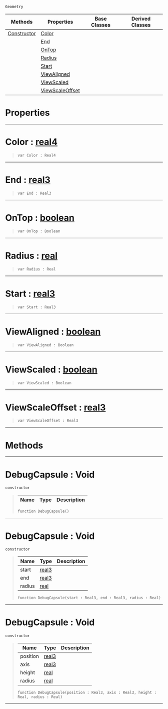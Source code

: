  `Geometry`

|Methods|Properties|Base Classes|Derived Classes|
|---|---|---|---|
|[ Constructor](https://github.com/PlasmaEngine/PlasmaDocs/blob/master/code_reference/class_reference/debugcapsule.markdown#debugcapsule-void)|[ Color](https://github.com/PlasmaEngine/PlasmaDocs/blob/master/code_reference/class_reference/debugcapsule.markdown#color-plasma-engine-docume)| | |
| |[ End](https://github.com/PlasmaEngine/PlasmaDocs/blob/master/code_reference/class_reference/debugcapsule.markdown#end-plasma-engine-document)| | |
| |[ OnTop](https://github.com/PlasmaEngine/PlasmaDocs/blob/master/code_reference/class_reference/debugcapsule.markdown#ontop-plasma-engine-docume)| | |
| |[ Radius](https://github.com/PlasmaEngine/PlasmaDocs/blob/master/code_reference/class_reference/debugcapsule.markdown#radius-plasma-engine-docum)| | |
| |[ Start](https://github.com/PlasmaEngine/PlasmaDocs/blob/master/code_reference/class_reference/debugcapsule.markdown#start-plasma-engine-docume)| | |
| |[ ViewAligned](https://github.com/PlasmaEngine/PlasmaDocs/blob/master/code_reference/class_reference/debugcapsule.markdown#viewaligned-plasma-engine)| | |
| |[ ViewScaled](https://github.com/PlasmaEngine/PlasmaDocs/blob/master/code_reference/class_reference/debugcapsule.markdown#viewscaled-plasma-engine-d)| | |
| |[ ViewScaleOffset](https://github.com/PlasmaEngine/PlasmaDocs/blob/master/code_reference/class_reference/debugcapsule.markdown#viewscaleoffset-plasma-eng)| | |


 #  Properties


---  
 #  Color : [real4](https://github.com/PlasmaEngine/PlasmaDocs/blob/master/code_reference/lightning_base_types/real4.markdown)

> 
> ``` lang=cpp, name=Lightning
> var Color : Real4


---  
 #  End : [real3](https://github.com/PlasmaEngine/PlasmaDocs/blob/master/code_reference/lightning_base_types/real3.markdown)

> 
> ``` lang=cpp, name=Lightning
> var End : Real3


---  
 #  OnTop : [boolean](https://github.com/PlasmaEngine/PlasmaDocs/blob/master/code_reference/lightning_base_types/boolean.markdown)

> 
> ``` lang=cpp, name=Lightning
> var OnTop : Boolean


---  
 #  Radius : [real](https://github.com/PlasmaEngine/PlasmaDocs/blob/master/code_reference/lightning_base_types/real.markdown)

> 
> ``` lang=cpp, name=Lightning
> var Radius : Real


---  
 #  Start : [real3](https://github.com/PlasmaEngine/PlasmaDocs/blob/master/code_reference/lightning_base_types/real3.markdown)

> 
> ``` lang=cpp, name=Lightning
> var Start : Real3


---  
 #  ViewAligned : [boolean](https://github.com/PlasmaEngine/PlasmaDocs/blob/master/code_reference/lightning_base_types/boolean.markdown)

> 
> ``` lang=cpp, name=Lightning
> var ViewAligned : Boolean


---  
 #  ViewScaled : [boolean](https://github.com/PlasmaEngine/PlasmaDocs/blob/master/code_reference/lightning_base_types/boolean.markdown)

> 
> ``` lang=cpp, name=Lightning
> var ViewScaled : Boolean


---  
 #  ViewScaleOffset : [real3](https://github.com/PlasmaEngine/PlasmaDocs/blob/master/code_reference/lightning_base_types/real3.markdown)

> 
> ``` lang=cpp, name=Lightning
> var ViewScaleOffset : Real3


---  
 #  Methods


---  
 #  DebugCapsule : Void

 `constructor`

> 
> |Name|Type|Description|
> |---|---|---|
> ``` lang=cpp, name=Lightning
> function DebugCapsule()
> ``` 


---  
 #  DebugCapsule : Void

 `constructor`

> 
> |Name|Type|Description|
> |---|---|---|
> |start|[real3](https://github.com/PlasmaEngine/PlasmaDocs/blob/master/code_reference/lightning_base_types/real3.markdown)| |
> |end|[real3](https://github.com/PlasmaEngine/PlasmaDocs/blob/master/code_reference/lightning_base_types/real3.markdown)| |
> |radius|[real](https://github.com/PlasmaEngine/PlasmaDocs/blob/master/code_reference/lightning_base_types/real.markdown)| |
> ``` lang=cpp, name=Lightning
> function DebugCapsule(start : Real3, end : Real3, radius : Real)
> ``` 


---  
 #  DebugCapsule : Void

 `constructor`

> 
> |Name|Type|Description|
> |---|---|---|
> |position|[real3](https://github.com/PlasmaEngine/PlasmaDocs/blob/master/code_reference/lightning_base_types/real3.markdown)| |
> |axis|[real3](https://github.com/PlasmaEngine/PlasmaDocs/blob/master/code_reference/lightning_base_types/real3.markdown)| |
> |height|[real](https://github.com/PlasmaEngine/PlasmaDocs/blob/master/code_reference/lightning_base_types/real.markdown)| |
> |radius|[real](https://github.com/PlasmaEngine/PlasmaDocs/blob/master/code_reference/lightning_base_types/real.markdown)| |
> ``` lang=cpp, name=Lightning
> function DebugCapsule(position : Real3, axis : Real3, height : Real, radius : Real)
> ``` 


---  
 

 